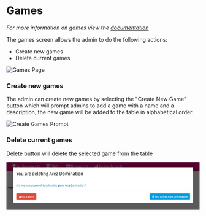 # Games
*For more information on games view the <a href="../game.md">documentation</a>*

The games screen allows the admin to do the following actions:
* Create new games
* Delete current games

![Games Page](../../images/features/admin/Games.png)

### Create new games
The admin can create new games by selecting the "Create New Game" button which will prompt admins to add a game with a name and a description, the new game will be added to the table in alphabetical order.

![Create Games Prompt](../../images/features/admin/GamesCreate.png)

### Delete current games
Delete button will delete the selected game from the table

![Delete Game Warning](../../images/features/admin/GamesDelete.png)